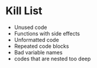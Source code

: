 Kill List
=========
* Unused code
* Functions with side effects
* Unformatted code
* Repeated code blocks
* Bad variable names
* codes that are nested too deep
